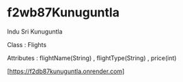 # f2wb87Kunuguntla
Indu Sri Kunuguntla

Class : Flights


Attributes : flightName(String) , flightType(String) , price(int)

[https://f2db87kunuguntla.onrender.com]

